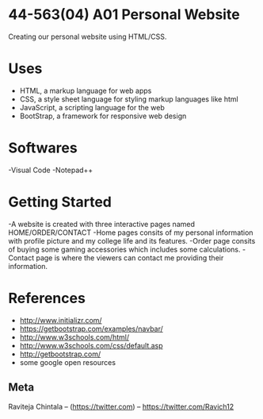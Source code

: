 # 44-563(04) A01 Personal Website
Creating our personal website using HTML/CSS. 

# Uses

- HTML, a markup language for web apps
- CSS, a style sheet language for styling markup languages like html
- JavaScript, a scripting language for the web
- BootStrap, a framework for responsive web design

# Softwares

-Visual Code
-Notepad++

# Getting Started

-A website is created with three interactive pages named HOME/ORDER/CONTACT
-Home pages consits of my personal information with profile picture and my college life and its features.
-Order page consits of buying some gaming accessories which includes some calculations.
-Contact page is where the viewers can contact me providing their information.  

# References

- http://www.initializr.com/
- https://getbootstrap.com/examples/navbar/
- http://www.w3schools.com/html/
- http://www.w3schools.com/css/default.asp
- http://getbootstrap.com/
- some google open resources

## Meta

Raviteja Chintala – (https://twitter.com) – https://twitter.com/Ravich12


